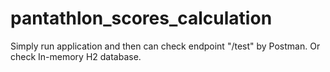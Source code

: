 # pantathlon_scores_calculation

Simply run application and then can check endpoint "/test" by Postman.
Or check In-memory H2 database. 
